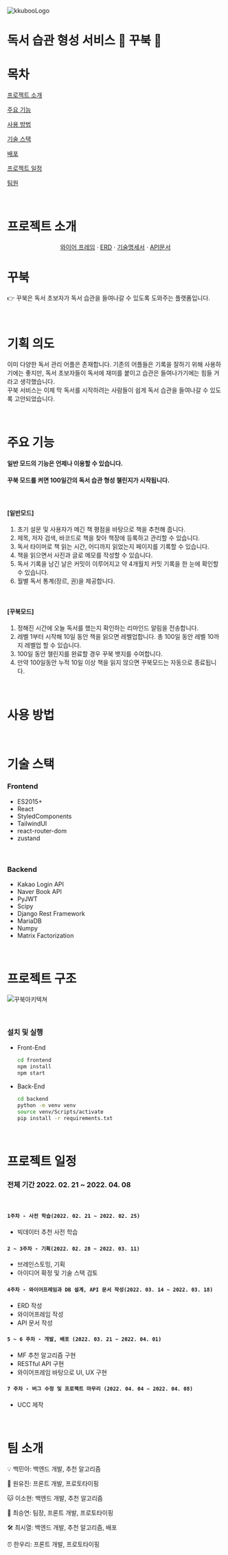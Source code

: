 ![kkubooLogo](README.assets/kkubooLogo.png)

# 독서 습관 형성 서비스 :turtle: 꾸북 :turtle:

# 목차

[프로젝트 소개](#프로젝트-소개)

[주요 기능](#주요-기능)

[사용 방법](#사용-방법)

[기술 스택](#기술-스택)

[배포](#배포)

[프로젝트 일정](#프로젝트-일정)

[팀원](#팀-소개)

<br/>

# 프로젝트 소개

  <p align="center">
<a href="README.assets/와이어프레임.pdf">와이어 프레임</a>	·	<a href="README.assets/ERD.pdf">ERD</a>	·	<a href="README.assets/기술명세서.pdf">기술명세서</a>	·	<a href="README.assets/API문서.pdf">API문서</a>

<br/>

# 꾸북

👉 꾸북은 독서 초보자가 독서 습관을 들여나갈 수 있도록 도와주는 플랫폼입니다.

<br/>

# 기획 의도

이미 다양한 독서 관리 어플은 존재합니다. 기존의 어플들은 기록을 잘하기 위해 사용하기에는 좋지만, 독서 초보자들이 독서에 재미를 붙이고 습관은 들여나가기에는 힘들 거라고 생각했습니다.
<br/>
꾸북 서비스는 이제 막 독서를 시작하려는 사람들이 쉽게 독서 습관을 들여나갈 수 있도록 고안되었습니다.

<br/>

# 주요 기능

#### 일반 모드의 기능은 언제나 이용할 수 있습니다.

#### 꾸북 모드를 켜면 100일간의 독서 습관 형성 챌린지가 시작됩니다.

</br>

#### [일반모드]

1. 초기 설문 및 사용자가 메긴 책 평점을 바탕으로 책을 추천해 줍니다.
2. 제목, 저자 검색, 바코드로 책을 찾아 책장에 등록하고 관리할 수 있습니다.
3. 독서 타이머로 책 읽는 시간, 어디까지 읽었는지 페이지를 기록할 수 있습니다.
4. 책을 읽으면서 사진과 글로 메모를 작성할 수 있습니다.
5. 독서 기록을 남긴 날은 커밋이 이루어지고 약 4개월치 커밋 기록을 한 눈에 확인할 수 있습니다.
6. 월별 독서 통계(장르, 권)을 제공합니다.

</br>

#### [꾸북모드]

1. 정해진 시간에 오늘 독서를 했는지 확인하는 리마인드 알림을 전송합니다.
2. 레벨 1부터 시작해 10일 동안 책을 읽으면 레벨업합니다. 총 100일 동안 레벨 10까지 레벨업 할 수 있습니다.
3. 100일 동안 챌린지를 완료할 경우 꾸북 뱃지를 수여합니다.
4. 만약 100일동안 누적 10일 이상 책을 읽지 않으면 꾸북모드는 자동으로 종료됩니다.

</br>

# 사용 방법

</br>

# 기술 스택

### Frontend

- ES2015+
- React
- StyledComponents
- TailwindUI
- react-router-dom
- zustand

<br/>

### Backend

- Kakao Login API
- Naver Book API
- PyJWT
- Scipy
- Django Rest Framework
- MariaDB
- Numpy
- Matrix Factorization

<br/>

# 프로젝트 구조

![꾸북아키텍쳐](README.assets/꾸북아키텍쳐.PNG)

</br>

### 설치 및 실행

- Front-End

  ```bash
  cd frontend
  npm install
  npm start
  ```

- Back-End

  ```bash
  cd backend
  python -m venv venv
  source venv/Scripts/activate
  pip install -r requirements.txt
  ```

<br/>

# 프로젝트 일정

### 전체 기간 2022. 02. 21 ~ 2022. 04. 08

<br/>

#### `1주차 - 사전 학습(2022. 02. 21 ~ 2022. 02. 25)`

- 빅데이터 추천 사전 학습

#### `2 ~ 3주차 - 기획(2022. 02. 28 ~ 2022. 03. 11)`

- 브레인스토밍, 기획
- 아이디어 확정 및 기술 스택 검토

#### `4주차 - 와이어프레임과 DB 설계, API 문서 작성(2022. 03. 14 ~ 2022. 03. 18)`

- ERD 작성
- 와이어프레임 작성
- API 문서 작성

#### `5 ~ 6 주차 - 개발, 배포 (2022. 03. 21 ~ 2022. 04. 01)`

- MF 추천 알고리즘 구현
- RESTful API 구현
- 와이어프레임 바탕으로 UI, UX 구현

#### `7 주차 - 버그 수정 및 프로젝트 마무리 (2022. 04. 04 ~ 2022. 04. 08)`

- UCC 제작

<br/>

# 팀 소개

💡 백민아: 백엔드 개발, 추천 알고리즘

🎊 원유진: 프론트 개발, 프로토타이핑

🐱 이소현: 백엔드 개발, 추천 알고리즘

👑 최승연: 팀장, 프론트 개발, 프로토타이핑

🛠 최시열: 백엔드 개발, 추천 알고리즘, 배포

⏰ 한우리: 프론트 개발, 프로토타이핑
